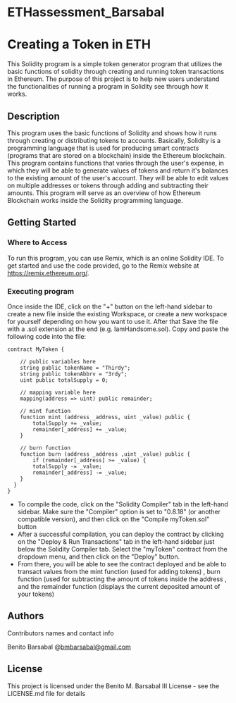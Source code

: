 # ETHassessment_Barsabal
# Creating a Token in ETH
 This Solidity program is a simple token generator program that utilizes the basic functions of solidity through creating and running token transactions in Ethereum. The purpose of this project is to help new users understand the functionalities of running a program in Solidity see through how it works.

## Description

This program uses the basic functions of Solidity and shows how it runs through creating or distributing tokens to accounts. Basically, Solidity is a programming language that is used for producing smart contracts (programs that are stored on a blockchain) inside the Ethereum blockchain. This program contains functions that varies through the user's expense, in which they will be able to generate values of tokens and return it's balances to the existing amount of the user's account. They will be able to edit values on multiple addresses or tokens through adding and subtracting their amounts. This program will serve as an overview of how Ethereum Blockchain works inside the Solidity programming language.

## Getting Started

### Where to Access

To run this program, you can use Remix, which is an online Solidity IDE. To get started and use the code provided, go to the Remix website at https://remix.ethereum.org/.

### Executing program

Once inside the IDE, click on the "+" button on the left-hand sidebar to create a new file inside the existing Workspace, or create a new workspace for yourself depending on how you want to use it. After that Save the file with a .sol extension at the end (e.g. IamHandsome.sol). Copy and paste the following code into the file:
```
contract MyToken {

    // public variables here
    string public tokenName = "Thirdy";
    string public tokenAbbrv = "3rdy";
    uint public totalSupply = 0;

    // mapping variable here
    mapping(address => uint) public remainder;

    // mint function
    function mint (address _address, uint _value) public {
        totalSupply += _value;
        remainder[_address] += _value;
    }

    // burn function
    function burn (address _address ,uint _value) public {
        if (remainder[_address] >= _value) {
        totalSupply -= _value;
        remainder[_address] -= _value;
    }
  }
}
```
* To compile the code, click on the "Solidity Compiler" tab in the left-hand sidebar. Make sure the "Compiler" option is set to "0.8.18" (or another compatible version), and then click on the "Compile myToken.sol" button
* After a successful compilation, you can deploy the contract by clicking on the "Deploy & Run Transactions" tab in the left-hand sidebar just below the Solidity Compiler tab. Select the "myToken" contract from the dropdown menu, and then click on the "Deploy" button.
* From there, you will be able to see the contract deployed and be able to transact values from the mint function (used for adding tokens) , burn function (used for subtracting the amount of tokens inside the address , and the remainder function (displays the current deposited amount of your tokens)

## Authors

Contributors names and contact info

Benito Barsabal
@bmbarsabal@gmail.com


## License

This project is licensed under the Benito M. Barsabal III License - see the LICENSE.md file for details
